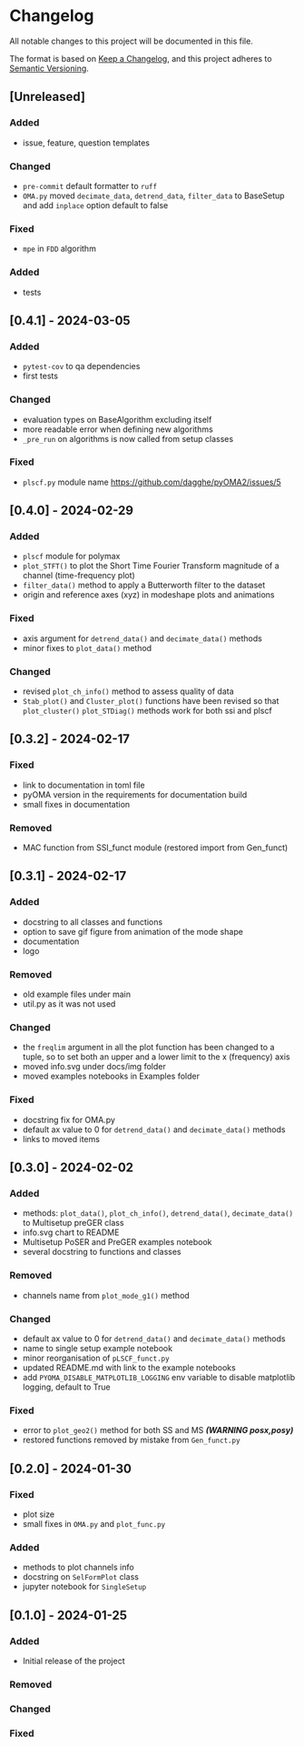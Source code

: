 # Changelog

All notable changes to this project will be documented in this file.

The format is based on [Keep a Changelog](https://keepachangelog.com/en/1.0.0/),
and this project adheres to [Semantic Versioning](https://semver.org/spec/v2.0.0.html).

## [Unreleased]

### Added
- issue, feature, question templates

### Changed
- `pre-commit` default formatter to `ruff`
- `OMA.py` moved `decimate_data`, `detrend_data`, `filter_data` to BaseSetup and add `inplace` option default to false

### Fixed
- `mpe` in `FDD` algorithm

### Added
- tests

## [0.4.1] - 2024-03-05

### Added
- `pytest-cov` to qa dependencies
- first tests

### Changed
- evaluation types on BaseAlgorithm excluding itself
- more readable error when defining new algorithms
- `_pre_run` on algorithms is now called from setup classes

### Fixed
- `plscf.py` module name https://github.com/dagghe/pyOMA2/issues/5



## [0.4.0] - 2024-02-29

### Added
- `plscf` module for polymax
- `plot_STFT()` to plot the Short Time Fourier Transform magnitude of a channel (time-frequency plot)
- `filter_data()` method to apply a Butterworth filter to the dataset
- origin and reference axes (xyz) in modeshape plots and animations

### Fixed
- axis argument for `detrend_data()` and `decimate_data()` methods
- minor fixes to `plot_data()` method

### Changed
- revised `plot_ch_info()` method to assess quality of data
- `Stab_plot()` and `Cluster_plot()` functions have been revised so that `plot_cluster()` `plot_STDiag()` methods work for both ssi and plscf

## [0.3.2] - 2024-02-17

### Fixed
- link to documentation in toml file
- pyOMA version in the requirements for documentation build
- small fixes in documentation

### Removed
- MAC function from SSI_funct module (restored import from Gen_funct)

## [0.3.1] - 2024-02-17

### Added
- docstring to all classes and functions
- option to save gif figure from animation of the mode shape
- documentation
- logo

### Removed
- old example files under main
- util.py as it was not used

### Changed
- the `freqlim` argument in all the plot function has been changed to a tuple, so to set both an upper and a lower limit to the x (frequency) axis
- moved info.svg under docs/img folder
- moved examples notebooks in Examples folder

### Fixed
- docstring fix for OMA.py
- default ax value to 0 for `detrend_data()` and `decimate_data()` methods
- links to moved items

## [0.3.0] - 2024-02-02

### Added
- methods: `plot_data()`, `plot_ch_info()`, `detrend_data()`, `decimate_data()` to Multisetup preGER class
- info.svg chart to README
- Multisetup PoSER and PreGER examples notebook
- several docstring to functions and classes

### Removed
- channels name from `plot_mode_g1()` method

### Changed
- default ax value to 0 for `detrend_data()` and `decimate_data()` methods
- name to single setup example notebook
- minor reorganisation of `pLSCF_funct.py`
- updated README.md with link to the example notebooks
- add `PYOMA_DISABLE_MATPLOTLIB_LOGGING` env variable to disable matplotlib logging, default to True

### Fixed
- error to `plot_geo2()` method for both SS and MS ***(WARNING posx,posy)***
- restored functions removed by mistake from `Gen_funct.py`

## [0.2.0] - 2024-01-30

### Fixed

- plot size
- small fixes in `OMA.py` and `plot_func.py`

### Added

- methods to plot channels info
- docstring on `SelFormPlot` class
- jupyter notebook for `SingleSetup`


## [0.1.0] - 2024-01-25

### Added

- Initial release of the project

### Removed

### Changed

### Fixed
